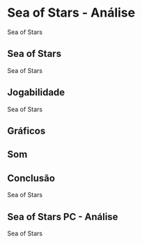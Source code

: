 ---
---

# Sea of Stars - Análise

Sea of Stars

## Sea of Stars

Sea of Stars

## Jogabilidade

Sea of Stars

## Gráficos


## Som

## Conclusão

Sea of Stars

## Sea of Stars PC - Análise

Sea of Stars

